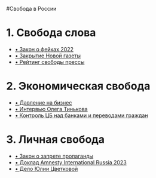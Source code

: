 #Свобода в России
<!DOCTYPE html>
<html lang="ru">
<head>
  <meta charset="UTF-8" />
  <meta name="viewport" content="width=device-width, initial-scale=1.0"/>
  <title>Свободы</title>
  <style>
    body {
    header {
  background: linear-gradient(to right, #1f2937, #4b5563);
  padding: 20px;
  text-align: center;
  border-bottom: 4px solid #10b981;
}

header h1 {
  color: white;
  font-size: 28px;
  font-family: 'Arial Black', sans-serif;
  text-shadow: 1px 1px 3px rgba(0,0,0,0.4);
  margin: 0;
}
  </style>
</head>
<body>
  <h1>1. Свобода слова</h1>
  <ul>
    <li><a href="https://ru.m.wikipedia.org/wiki/Федеральный_закон_№_32-ФЗ_2022_года#:~:text=о%20«фейках».-,Закон%20о%20конфискации%20имущества,УК%20в%20июле%202022%20года" target="_blank">• Закон о фейках 2022</a></li>
    <li><a href="https://www.google.com/amp/s/amp.rbc.ru/rbcnews/politics/07/02/2023/63e24abe9a794732e2f81f04" target="_blank">• Закрытие Новой газеты</a></li>
    <li><a href="https://nonews.co/directory/lists/countries/worldwide-press-freedom-index" target="_blank">• Рейтинг свободы прессы</a></li>
  </ul>

  <h1>2. Экономическая свобода</h1>
  <ul>
    <li><a href="https://www.kp.ru/daily/27416/4615969/" target="_blank">• Давление на бизнес</a></li>
    <li><a href="https://www.forbes.ru/milliardery/417729-krome-carya-my-nichego-drugogo-ne-zasluzhili-glavnoe-iz-intervyu-olega-tinkova" target="_blank">• Интервью Олега Тинькова</a></li>
    <li><a href="https://www.google.com/amp/s/amp.rbc.ru/rbcnews/finances/27/12/2021/61c5aa4b9a79475f312d6eba" target="_blank">• Контроль ЦБ над банками и переводами граждан</a></li>
  </ul>

  <h1>3. Личная свобода</h1>
  <ul>
    <li><a href="https://deti.gov.ru/Press-Centr/region-news/8661" target="_blank">• Закон о запрете пропаганды</a></li>
    <li><a href="https://www.amnesty.org/en/location/europe-and-central-asia/russia/report-russia/" target="_blank">• Доклад Amnesty International Russia 2023</a></li>
    <li><a href="https://www.forbes.ru/forbes-woman/497818-priznannuu-inoagentom-hudoznicu-uliu-cvetkovu-zaocno-arestovali-i-ob-avili-v-rozysk" target="_blank">• Дело Юлии Цветковой</a></li>
  </ul>
</body>
</html>

